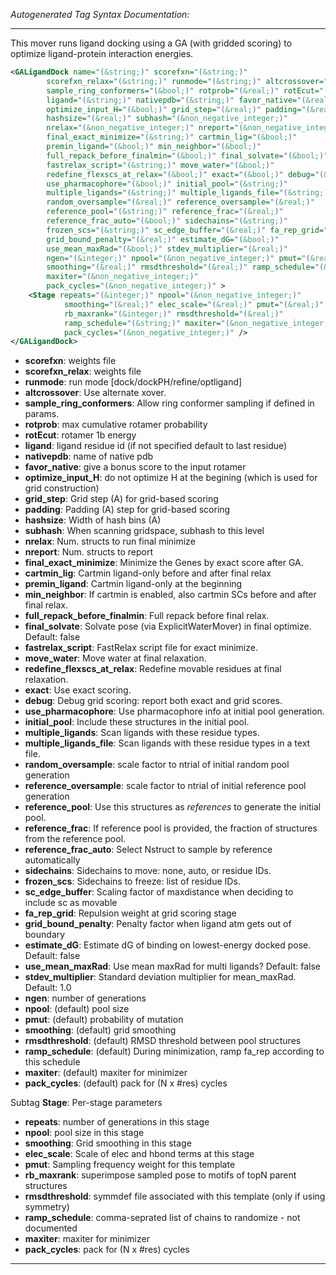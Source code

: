 <!-- THIS IS AN AUTOGENERATED FILE: Don't edit it directly, instead change the schema definition in the code itself. -->

_Autogenerated Tag Syntax Documentation:_

---
This mover runs ligand docking using a GA (with gridded scoring) to optimize ligand-protein interaction energies.

```xml
<GALigandDock name="(&string;)" scorefxn="(&string;)"
        scorefxn_relax="(&string;)" runmode="(&string;)" altcrossover="(&bool;)"
        sample_ring_conformers="(&bool;)" rotprob="(&real;)" rotEcut="(&real;)"
        ligand="(&string;)" nativepdb="(&string;)" favor_native="(&real;)"
        optimize_input_H="(&bool;)" grid_step="(&real;)" padding="(&real;)"
        hashsize="(&real;)" subhash="(&non_negative_integer;)"
        nrelax="(&non_negative_integer;)" nreport="(&non_negative_integer;)"
        final_exact_minimize="(&string;)" cartmin_lig="(&bool;)"
        premin_ligand="(&bool;)" min_neighbor="(&bool;)"
        full_repack_before_finalmin="(&bool;)" final_solvate="(&bool;)"
        fastrelax_script="(&string;)" move_water="(&bool;)"
        redefine_flexscs_at_relax="(&bool;)" exact="(&bool;)" debug="(&bool;)"
        use_pharmacophore="(&bool;)" initial_pool="(&string;)"
        multiple_ligands="(&string;)" multiple_ligands_file="(&string;)"
        random_oversample="(&real;)" reference_oversample="(&real;)"
        reference_pool="(&string;)" reference_frac="(&real;)"
        reference_frac_auto="(&bool;)" sidechains="(&string;)"
        frozen_scs="(&string;)" sc_edge_buffer="(&real;)" fa_rep_grid="(&real;)"
        grid_bound_penalty="(&real;)" estimate_dG="(&bool;)"
        use_mean_maxRad="(&bool;)" stdev_multiplier="(&real;)"
        ngen="(&integer;)" npool="(&non_negative_integer;)" pmut="(&real;)"
        smoothing="(&real;)" rmsdthreshold="(&real;)" ramp_schedule="(&string;)"
        maxiter="(&non_negative_integer;)"
        pack_cycles="(&non_negative_integer;)" >
    <Stage repeats="(&integer;)" npool="(&non_negative_integer;)"
            smoothing="(&real;)" elec_scale="(&real;)" pmut="(&real;)"
            rb_maxrank="(&integer;)" rmsdthreshold="(&real;)"
            ramp_schedule="(&string;)" maxiter="(&non_negative_integer;)"
            pack_cycles="(&non_negative_integer;)" />
</GALigandDock>
```

-   **scorefxn**: weights file
-   **scorefxn_relax**: weights file
-   **runmode**: run mode [dock/dockPH/refine/optligand]
-   **altcrossover**: Use alternate xover.
-   **sample_ring_conformers**: Allow ring conformer sampling if defined in params.
-   **rotprob**: max cumulative rotamer probability
-   **rotEcut**: rotamer 1b energy
-   **ligand**: ligand residue id (if not specified default to last residue)
-   **nativepdb**: name of native pdb
-   **favor_native**: give a bonus score to the input rotamer
-   **optimize_input_H**: do not optimize H at the begining (which is used for grid construction)
-   **grid_step**: Grid step (A) for grid-based scoring
-   **padding**: Padding (A) step for grid-based scoring
-   **hashsize**: Width of hash bins (A)
-   **subhash**: When scanning gridspace, subhash to this level
-   **nrelax**: Num. structs to run final minimize
-   **nreport**: Num. structs to report
-   **final_exact_minimize**: Minimize the Genes by exact score after GA.
-   **cartmin_lig**: Cartmin ligand-only before and after final relax
-   **premin_ligand**: Cartmin ligand-only at the beginning
-   **min_neighbor**: If cartmin is enabled, also cartmin SCs before and after final relax.
-   **full_repack_before_finalmin**: Full repack before final relax.
-   **final_solvate**: Solvate pose (via ExplicitWaterMover) in final optimize. Default: false
-   **fastrelax_script**: FastRelax script file for exact minimize.
-   **move_water**: Move water at final relaxation.
-   **redefine_flexscs_at_relax**: Redefine movable residues at final relaxation.
-   **exact**: Use exact scoring.
-   **debug**: Debug grid scoring: report both exact and grid scores.
-   **use_pharmacophore**: Use pharmacophore info at initial pool generation.
-   **initial_pool**: Include these structures in the initial pool.
-   **multiple_ligands**: Scan ligands with these residue types.
-   **multiple_ligands_file**: Scan ligands with these residue types in a text file.
-   **random_oversample**: scale factor to ntrial of initial random pool generation
-   **reference_oversample**: scale factor to ntrial of initial reference pool generation
-   **reference_pool**: Use this structures as _references_ to generate the initial pool.
-   **reference_frac**: If reference pool is provided, the fraction of structures from the reference pool.
-   **reference_frac_auto**: Select Nstruct to sample by reference automatically
-   **sidechains**: Sidechains to move: none, auto, or residue IDs.
-   **frozen_scs**: Sidechains to freeze: list of residue IDs.
-   **sc_edge_buffer**: Scaling factor of maxdistance when deciding to include sc as movable
-   **fa_rep_grid**: Repulsion weight at grid scoring stage
-   **grid_bound_penalty**: Penalty factor when ligand atm gets out of boundary
-   **estimate_dG**: Estimate dG of binding on lowest-energy docked pose. Default: false
-   **use_mean_maxRad**: Use mean maxRad for multi ligands? Default: false
-   **stdev_multiplier**: Standard deviation multiplier for mean_maxRad. Default: 1.0
-   **ngen**: number of generations
-   **npool**: (default) pool size
-   **pmut**: (default) probability of mutation
-   **smoothing**: (default) grid smoothing
-   **rmsdthreshold**: (default) RMSD threshold between pool structures
-   **ramp_schedule**: (default) During minimization, ramp fa_rep according to this schedule
-   **maxiter**: (default) maxiter for minimizer
-   **pack_cycles**: (default) pack for (N x #res) cycles


Subtag **Stage**:   Per-stage parameters

-   **repeats**: number of generations in this stage
-   **npool**: pool size in this stage
-   **smoothing**: Grid smoothing in this stage
-   **elec_scale**: Scale of elec and hbond terms at this stage
-   **pmut**: Sampling frequency weight for this template
-   **rb_maxrank**: superimpose sampled pose to motifs of topN parent structures
-   **rmsdthreshold**: symmdef file associated with this template (only if using symmetry)
-   **ramp_schedule**: comma-seprated list of chains to randomize - not documented
-   **maxiter**: maxiter for minimizer
-   **pack_cycles**: pack for (N x #res) cycles

---
